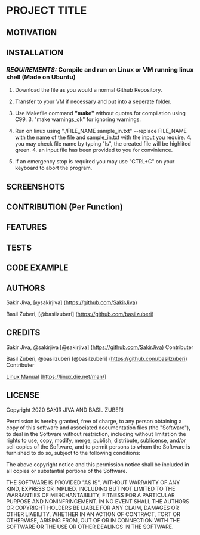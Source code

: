 # PROJECT TITLE

## MOTIVATION

## INSTALLATION

### _REQUIREMENTS:_ Compile and run on **Linux** or **VM running linux shell** (Made on Ubuntu)

1. Download the file as you would a normal Github Repository.

2. Transfer to your VM if necessary and put into a seperate folder.

3. Use Makefile command **"make"** without quotes for compilation using C99.
    3. "make warnings_ok" for ignoring warnings.

4. Run on linux using "./FILE_NAME sample_in.txt"  --replace FILE_NAME with the name of the file and sample_in.txt with the input you require.
    4. you may check file name by typing "ls", the created file will be highlited green.
    4. an input file has been provided to you for convinience.

5. If an emergency stop is required you may use "CTRL+C" on your keyboard to abort the program.


## SCREENSHOTS

## CONTRIBUTION (Per Function)

## FEATURES

## TESTS

## CODE EXAMPLE

## AUTHORS

Sakir Jiva, [@sakirjiva] (https://github.com/SakirJiva)

Basil Zuberi, [@basilzuberi] (https://github.com/basilzuberi)

## CREDITS
Sakir Jiva, @sakirjiva [@sakirjiva] (https://github.com/SakirJiva) Contributer

Basil Zuberi, @basilzuberi [@basilzuberi] (https://github.com/basilzuberi) Contributer

[Linux Manual](https://linux.die.net/man/) [https://linux.die.net/man/]

## LICENSE
Copyright 2020 SAKIR JIVA AND BASIL ZUBERI

Permission is hereby granted, free of charge, to any person obtaining a copy of this software and associated documentation files (the "Software"), to deal in the Software without restriction, including without limitation the rights to use, copy, modify, merge, publish, distribute, sublicense, and/or sell copies of the Software, and to permit persons to whom the Software is furnished to do so, subject to the following conditions:

The above copyright notice and this permission notice shall be included in all copies or substantial portions of the Software.

THE SOFTWARE IS PROVIDED "AS IS", WITHOUT WARRANTY OF ANY KIND, EXPRESS OR IMPLIED, INCLUDING BUT NOT LIMITED TO THE WARRANTIES OF MERCHANTABILITY, FITNESS FOR A PARTICULAR PURPOSE AND NONINFRINGEMENT. IN NO EVENT SHALL THE AUTHORS OR COPYRIGHT HOLDERS BE LIABLE FOR ANY CLAIM, DAMAGES OR OTHER LIABILITY, WHETHER IN AN ACTION OF CONTRACT, TORT OR OTHERWISE, ARISING FROM, OUT OF OR IN CONNECTION WITH THE SOFTWARE OR THE USE OR OTHER DEALINGS IN THE SOFTWARE.

